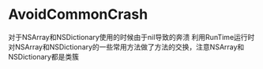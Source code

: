 # AvoidCommonCrash
对于NSArray和NSDictionary使用的时候由于nil导致的奔溃
利用RunTime运行时对NSArray和NSDictionary的一些常用方法做了方法的交换，注意NSArray和NSDictionary都是类簇

